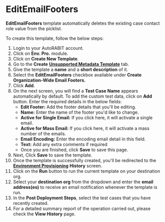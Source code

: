 # EditEmailFooters

**EditEmailFooters** template automatically deletes the existing case contact role value from the picklist.

To create this template, follow the below steps:

1. Login to your AutoRABIT account.
2. Click on **Env. Pro.** module.
3. Click on **Create New Template**.
4. Go to the **Create** [**Unsupported Metadata Template**](https://knowledgebase.autorabit.com/docs/unsupported-metadata-templates) tab.
5. Give the template a **name** and a **short description** of it.
6. Select the **EditEmailFooters** checkbox available under **Create Organization-Wide Email Footers.**
7. Click **Add**.
8. On the next screen, you will find a **Test Case Name** appears automatically by default. To add the custom test data, click on **Add** button. Enter the required details in the below fields:
   * **Edit Footer:** Add the footer details that you'll be editing.
   * **Name:** Enter the name of the footer you'd like to change.
   * **Active for Single Email:** If you click here, it will activate a single email.
   * **Active for Mass Email:** If you click here, it will activate a mass number of the emails.
   * **Email Encoding:** Enter the encoding email detail in this field.
   * **Text:** Add any extra comments if required
   * Once you are finished, click **Save** to save this page.
9. Next, Click **Save** to save the template.
10. Once the template is successfully created, you'll be redirected to the [**Environment Provisioning**](https://knowledgebase.autorabit.com/docs/environment-provisioning) **History** screen.
11. Click on the **Run** button to run the current template on your destination org.
12. Select your **destination org** from the dropdown and enter the **email address(es)** to receive an email notification whenever the template is run.
13. In the **Post Deployment Steps**, select the test cases that you have recently created.&#x20;
14. For a detailed summary report of the operation carried out, please check the **View History** page.
